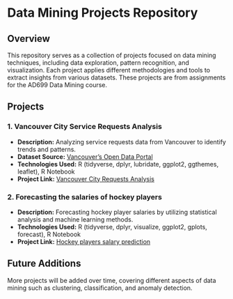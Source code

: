 # Data Mining Projects Repository

## Overview
This repository serves as a collection of projects focused on data mining techniques, including data exploration, pattern recognition, and visualization. Each project applies different methodologies and tools to extract insights from various datasets.
These projects are from assignments for the AD699 Data Mining course.

## Projects
### 1. Vancouver City Service Requests Analysis
- **Description:** Analyzing service requests data from Vancouver to identify trends and patterns.
- **Dataset Source:** [Vancouver’s Open Data Portal](https://opendata.vancouver.ca/)
- **Technologies Used:** R (tidyverse, dplyr, lubridate, ggplot2, ggthemes, leaflet), R Notebook
- **Project Link:** [Vancouver City Requests Analysis](vancouver_311/)

### 2. Forecasting the salaries of hockey players
- **Description:** Forecasting hockey player salaries by utilizing statistical analysis and machine learning methods.
- **Technologies Used:** R (tidyverse, dplyr, visualize, ggplot2, gplots, forecast), R Notebook
- **Project Link:** [Hockey players salary prediction](nhl_players/)
  
## Future Additions
More projects will be added over time, covering different aspects of data mining such as clustering, classification, and anomaly detection.
